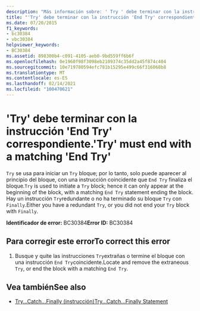 ```yaml
---
description: "Más información sobre: ' Try ' debe terminar con la instrucción ' End Try ' correspondiente"
title: "'Try' debe terminar con la instrucción 'End Try' correspondiente."
ms.date: 07/20/2015
f1_keywords:
- bc30384
- vbc30384
helpviewer_keywords:
- BC30384
ms.assetid: 898300b4-c091-4105-aeb0-9bd559ff6b6f
ms.openlocfilehash: 0e1960f98f3098eb2109374c35dd2a45f874c404
ms.sourcegitcommit: 10e719780594efc781b15295e499c66f316068b8
ms.translationtype: MT
ms.contentlocale: es-ES
ms.lasthandoff: 02/14/2021
ms.locfileid: "100470621"
---
```

# <a name="try-must-end-with-a-matching-end-try"></a><span data-ttu-id="d7ae4-103">'Try' debe terminar con la instrucción 'End Try' correspondiente.</span><span class="sxs-lookup"><span data-stu-id="d7ae4-103">'Try' must end with a matching 'End Try'</span></span>

<span data-ttu-id="d7ae4-104">`Try` se usa para iniciar un `Try` bloque; por lo tanto, solo puede aparecer al principio del bloque, con una instrucción coincidente que `End Try` finaliza el bloque.</span><span class="sxs-lookup"><span data-stu-id="d7ae4-104">`Try` is used to initiate a `Try` block; hence it can only appear at the beginning of the block, with a matching `End Try` statement ending the block.</span></span> <span data-ttu-id="d7ae4-105">Hay un instrucción `Try`redundante o no ha terminado su bloque `Try` con `Finally`.</span><span class="sxs-lookup"><span data-stu-id="d7ae4-105">Either you have a redundant `Try`, or you did not end your `Try` block with `Finally`.</span></span>  
  
 <span data-ttu-id="d7ae4-106">**Identificador de error:** BC30384</span><span class="sxs-lookup"><span data-stu-id="d7ae4-106">**Error ID:** BC30384</span></span>  
  
## <a name="to-correct-this-error"></a><span data-ttu-id="d7ae4-107">Para corregir este error</span><span class="sxs-lookup"><span data-stu-id="d7ae4-107">To correct this error</span></span>  
  
1. <span data-ttu-id="d7ae4-108">Busque y quite las instrucciones `Try`extrañas o termine el bloque con una instrucción `End Try`coincidente.</span><span class="sxs-lookup"><span data-stu-id="d7ae4-108">Locate and remove the extraneous `Try`, or end the block with a matching `End Try`.</span></span>  
  
## <a name="see-also"></a><span data-ttu-id="d7ae4-109">Vea también</span><span class="sxs-lookup"><span data-stu-id="d7ae4-109">See also</span></span>

- [<span data-ttu-id="d7ae4-110">Try...Catch...Finally (instrucción)</span><span class="sxs-lookup"><span data-stu-id="d7ae4-110">Try...Catch...Finally Statement</span></span>](../language-reference/statements/try-catch-finally-statement.md)
